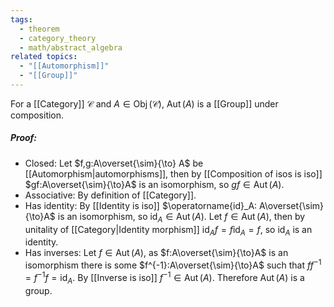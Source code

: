 ```yaml
---
tags:
  - theorem
  - category_theory
  - math/abstract_algebra
related topics:
  - "[[Automorphism]]"
  - "[[Group]]"
---
```

For a [[Category]] $\mathcal{C}$ and $A\in\operatorname{Obj}(\mathcal{C})$, $\operatorname{Aut}(A)$ is a [[Group]] under composition.
##### Proof:
- Closed:
	Let $f,g:A\overset{\sim}{\to} A$ be [[Automorphism|automorphisms]], then by [[Composition of isos is iso]] $gf:A\overset{\sim}{\to}A$ is an isomorphism, so $gf\in\operatorname{Aut}(A)$.
- Associative:
	By definition of [[Category]].
- Has identity:
	By [[Identity is iso]] $\operatorname{id}_A: A\overset{\sim}{\to}A$ is an isomorphism, so $\operatorname{id}_A\in\operatorname{Aut}(A)$. Let $f\in\operatorname{Aut}(A)$, then by unitality of [[Category|Identity morphism]] $\operatorname{id}_A f= f \operatorname{id}_A = f$, so $\operatorname{id}_A$ is an identity.
- Has inverses:
	Let $f\in\operatorname{Aut}(A)$, as $f:A\overset{\sim}{\to}A$ is an isomorphism there is some $f^{-1}:A\overset{\sim}{\to}A$ such that $ff^{-1}=f^{-1}f=\operatorname{id}_A$. By [[Inverse is iso]] $f^{-1}\in\operatorname{Aut}(A)$.
Therefore $\operatorname{Aut}(A)$ is a group.